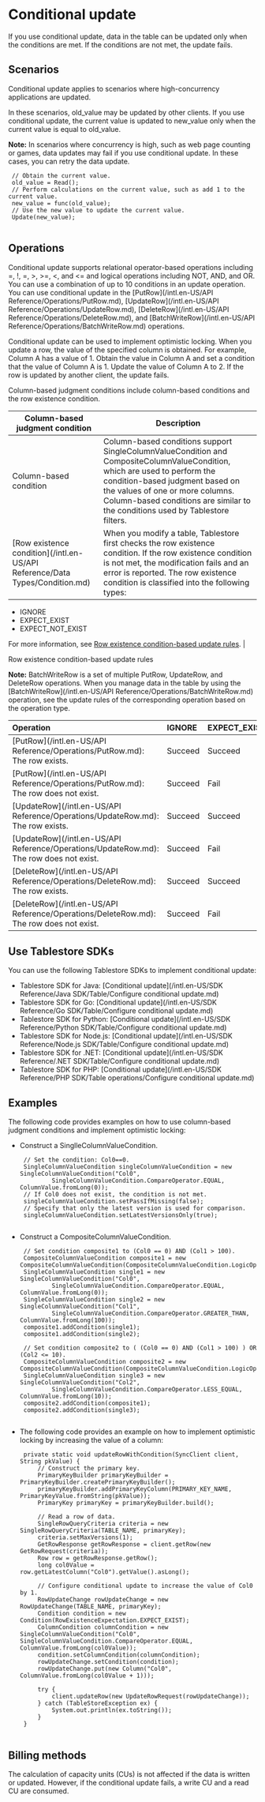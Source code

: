# Conditional update

If you use conditional update, data in the table can be updated only when the conditions are met. If the conditions are not met, the update fails.

## Scenarios

Conditional update applies to scenarios where high-concurrency applications are updated.

In these scenarios, old\_value may be updated by other clients. If you use conditional update, the current value is updated to new\_value only when the current value is equal to old\_value.

**Note:** In scenarios where concurrency is high, such as web page counting or games, data updates may fail if you use conditional update. In these cases, you can retry the data update.

```
 // Obtain the current value.
 old_value = Read();
 // Perform calculations on the current value, such as add 1 to the current value.
 new_value = func(old_value);
 // Use the new value to update the current value.
 Update(new_value);
                
```

## Operations

Conditional update supports relational operator-based operations including =, !, =, \>, \>=, <, and <= and logical operations including NOT, AND, and OR. You can use a combination of up to 10 conditions in an update operation. You can use conditional update in the [PutRow](/intl.en-US/API Reference/Operations/PutRow.md), [UpdateRow](/intl.en-US/API Reference/Operations/UpdateRow.md), [DeleteRow](/intl.en-US/API Reference/Operations/DeleteRow.md), and [BatchWriteRow](/intl.en-US/API Reference/Operations/BatchWriteRow.md) operations.

Conditional update can be used to implement optimistic locking. When you update a row, the value of the specified column is obtained. For example, Column A has a value of 1. Obtain the value in Column A and set a condition that the value of Column A is 1. Update the value of Column A to 2. If the row is updated by another client, the update fails.

Column-based judgment conditions include column-based conditions and the row existence condition.

|Column-based judgment condition|Description|
|-------------------------------|-----------|
|Column-based condition|Column-based conditions support SingleColumnValueCondition and CompositeColumnValueCondition, which are used to perform the condition-based judgment based on the values of one or more columns. Column-based conditions are similar to the conditions used by Tablestore filters.|
|[Row existence condition](/intl.en-US/API Reference/Data Types/Condition.md)|When you modify a table, Tablestore first checks the row existence condition. If the row existence condition is not met, the modification fails and an error is reported. The row existence condition is classified into the following types:

-   IGNORE
-   EXPECT\_EXIST
-   EXPECT\_NOT\_EXIST

For more information, see [Row existence condition-based update rules](#p_475_9wy_nbk). |

Row existence condition-based update rules

**Note:** BatchWriteRow is a set of multiple PutRow, UpdateRow, and DeleteRow operations. When you manage data in the table by using the [BatchWriteRow](/intl.en-US/API Reference/Operations/BatchWriteRow.md) operation, see the update rules of the corresponding operation based on the operation type.

|Operation|IGNORE|EXPECT\_EXIST|EXPECT\_NOT\_EXIST|
|:--------|:-----|:------------|:-----------------|
|[PutRow](/intl.en-US/API Reference/Operations/PutRow.md): The row exists.|Succeed|Succeed|Fail|
|[PutRow](/intl.en-US/API Reference/Operations/PutRow.md): The row does not exist.|Succeed|Fail|Succeed|
|[UpdateRow](/intl.en-US/API Reference/Operations/UpdateRow.md): The row exists.|Succeed|Succeed|Fail|
|[UpdateRow](/intl.en-US/API Reference/Operations/UpdateRow.md): The row does not exist.|Succeed|Fail|Succeed|
|[DeleteRow](/intl.en-US/API Reference/Operations/DeleteRow.md): The row exists.|Succeed|Succeed|Fail|
|[DeleteRow](/intl.en-US/API Reference/Operations/DeleteRow.md): The row does not exist.|Succeed|Fail|Succeed|

## Use Tablestore SDKs

You can use the following Tablestore SDKs to implement conditional update:

-   Tablestore SDK for Java: [Conditional update](/intl.en-US/SDK Reference/Java SDK/Table/Configure conditional update.md)
-   Tablestore SDK for Go: [Conditional update](/intl.en-US/SDK Reference/Go SDK/Table/Configure conditional update.md)
-   Tablestore SDK for Python: [Conditional update](/intl.en-US/SDK Reference/Python SDK/Table/Configure conditional update.md)
-   Tablestore SDK for Node.js: [Conditional update](/intl.en-US/SDK Reference/Node.js SDK/Table/Configure conditional update.md)
-   Tablestore SDK for .NET: [Conditional update](/intl.en-US/SDK Reference/.NET SDK/Table/Configure conditional update.md)
-   Tablestore SDK for PHP: [Conditional update](/intl.en-US/SDK Reference/PHP SDK/Table operations/Configure conditional update.md)

## Examples

The following code provides examples on how to use column-based judgment conditions and implement optimistic locking:

-   Construct a SinglleColumnValueCondition.

    ```
     // Set the condition: Col0==0.
     SingleColumnValueCondition singleColumnValueCondition = new SingleColumnValueCondition("Col0",
             SingleColumnValueCondition.CompareOperator.EQUAL, ColumnValue.fromLong(0));
     // If Col0 does not exist, the condition is not met.
     singleColumnValueCondition.setPassIfMissing(false);
     // Specify that only the latest version is used for comparison.
     singleColumnValueCondition.setLatestVersionsOnly(true);
                        
    ```

-   Construct a CompositeColumnValueCondition.

    ```
     // Set condition composite1 to (Col0 == 0) AND (Col1 > 100).
     CompositeColumnValueCondition composite1 = new CompositeColumnValueCondition(CompositeColumnValueCondition.LogicOperator.AND);
     SingleColumnValueCondition single1 = new SingleColumnValueCondition("Col0",
             SingleColumnValueCondition.CompareOperator.EQUAL, ColumnValue.fromLong(0));
     SingleColumnValueCondition single2 = new SingleColumnValueCondition("Col1",
             SingleColumnValueCondition.CompareOperator.GREATER_THAN, ColumnValue.fromLong(100));
     composite1.addCondition(single1);
     composite1.addCondition(single2);
    
     // Set condition composite2 to ( (Col0 == 0) AND (Col1 > 100) ) OR (Col2 <= 10).
     CompositeColumnValueCondition composite2 = new CompositeColumnValueCondition(CompositeColumnValueCondition.LogicOperator.OR);
     SingleColumnValueCondition single3 = new SingleColumnValueCondition("Col2",
             SingleColumnValueCondition.CompareOperator.LESS_EQUAL, ColumnValue.fromLong(10));
     composite2.addCondition(composite1);
     composite2.addCondition(single3);     
                        
    ```

-   The following code provides an example on how to implement optimistic locking by increasing the value of a column:

    ```
     private static void updateRowWithCondition(SyncClient client, String pkValue) {
         // Construct the primary key.
         PrimaryKeyBuilder primaryKeyBuilder = PrimaryKeyBuilder.createPrimaryKeyBuilder();
         primaryKeyBuilder.addPrimaryKeyColumn(PRIMARY_KEY_NAME, PrimaryKeyValue.fromString(pkValue));
         PrimaryKey primaryKey = primaryKeyBuilder.build();
    
         // Read a row of data.
         SingleRowQueryCriteria criteria = new SingleRowQueryCriteria(TABLE_NAME, primaryKey);
         criteria.setMaxVersions(1);
         GetRowResponse getRowResponse = client.getRow(new GetRowRequest(criteria));
         Row row = getRowResponse.getRow();
         long col0Value = row.getLatestColumn("Col0").getValue().asLong();
    
         // Configure conditional update to increase the value of Col0 by 1.
         RowUpdateChange rowUpdateChange = new RowUpdateChange(TABLE_NAME, primaryKey);
         Condition condition = new Condition(RowExistenceExpectation.EXPECT_EXIST);
         ColumnCondition columnCondition = new SingleColumnValueCondition("Col0", SingleColumnValueCondition.CompareOperator.EQUAL, ColumnValue.fromLong(col0Value));
         condition.setColumnCondition(columnCondition);
         rowUpdateChange.setCondition(condition);
         rowUpdateChange.put(new Column("Col0", ColumnValue.fromLong(col0Value + 1)));
    
         try {
             client.updateRow(new UpdateRowRequest(rowUpdateChange));
         } catch (TableStoreException ex) {
             System.out.println(ex.toString());
         }
     }
                        
    ```


## Billing methods

The calculation of capacity units \(CUs\) is not affected if the data is written or updated. However, if the conditional update fails, a write CU and a read CU are consumed.

